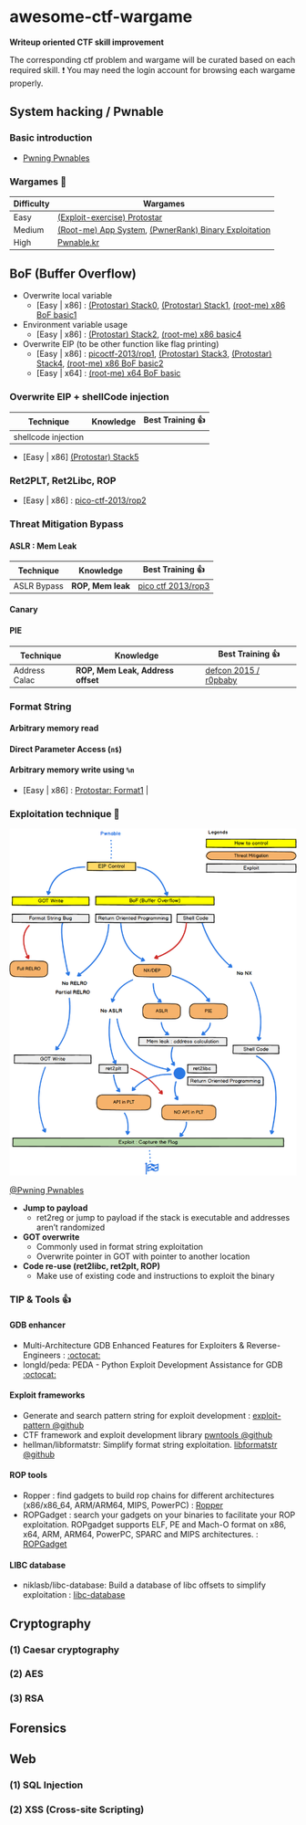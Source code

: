 # awesome-ctf-wargame

**Writeup oriented CTF skill improvement**

The corresponding ctf problem and wargame will be curated based on each required skill. 
:exclamation:  You may need the login account for browsing each wargame properly.

## System hacking / Pwnable

### Basic introduction

- [Pwning Pwnables](https://dc416.com/wp-content/uploads/2016/07/Session-2-Harold-Rodriguez-Pwning-pwnables.pdf)

###  Wargames :pencil: 

| Difficulty | Wargames | 
|------------|----------|
| Easy | [(Exploit-exercise) Protostar](https://exploit-exercises.com/protostar/) |
| Medium | [(Root-me) App System](https://www.root-me.org/en/Challenges/App-System/), [(PwnerRank) Binary Exploitation](https://www.pwnerrank.com/categories/binary-exploitation/) |
| High | [Pwnable.kr](http://pwnable.kr/) |

## BoF (Buffer Overflow)

- Overwrite local variable
    - [Easy | x86] : [(Protostar) Stack0](https://exploit-exercises.com/protostar/stack0/), [(Protostar) Stack1](https://exploit-exercises.com/protostar/stack1/), [(root-me) x86 BoF basic1](https://www.root-me.org/en/Challenges/App-System/ELF-x86-Stack-buffer-overflow-basic-1)
- Environment variable usage
    - [Easy | x86] : [(Protostar) Stack2](https://exploit-exercises.com/protostar/stack2/), [(root-me) x86 basic4](https://www.root-me.org/en/Challenges/App-System/ELF-x86-Stack-buffer-overflow-basic-4)
- Overwrite EIP (to be other function like flag printing)
    - [Easy | x86] : [picoctf-2013/rop1](https://github.com/ctfs/write-ups-2013/tree/master/pico-ctf-2013/rop-1),  [(Protostar) Stack3](https://exploit-exercises.com/protostar/stack3/), [(Protostar) Stack4](https://exploit-exercises.com/protostar/stack4/), [(root-me) x86 BoF basic2](https://www.root-me.org/en/Challenges/App-System/) 
    - [Easy | x64] : [(root-me) x64 BoF basic](https://www.root-me.org/en/Challenges/App-System/ELF-x64-Stack-buffer-overflow-basic)

### Overwrite EIP + shellCode injection

| Technique | Knowledge     |  Best Training :thumbsup: |
|-----------|---------------|-----------|
| shellcode injection |    |   |


- [Easy | x86] [(Protostar) Stack5](https://exploit-exercises.com/protostar/stack5/)

### Ret2PLT, Ret2Libc, ROP

- [Easy | x86] : [pico-ctf-2013/rop2](https://github.com/ctfs/write-ups-2013/tree/master/pico-ctf-2013/rop-2)


### Threat Mitigation Bypass

#### ASLR : **Mem Leak**

| Technique | Knowledge     |  Best Training :thumbsup: |
|-----------|---------------|-----------|
| ASLR Bypass | **ROP, Mem leak**  |  [pico ctf 2013/rop3](https://github.com/ctfs/write-ups-2013/tree/master/pico-ctf-2013/rop-3)         |

#### Canary

#### PIE

| Technique | Knowledge     |  Best Training :thumbsup: |
|-----------|---------------|-----------|
| Address Calac  | **ROP, Mem Leak, Address offset** | [defcon 2015 / r0pbaby](https://github.com/ctfs/write-ups-2015/tree/master/defcon-qualifier-ctf-2015/babys-first/r0pbaby) |


### Format String

#### Arbitrary memory read

#### Direct Parameter Access (`n$`)

#### Arbitrary memory write using `%n`

- [Easy | x86] : [Protostar: Format1](https://exploit-exercises.com/protostar/format1/) |


### Exploitation technique  :star2:

![img](https://raw.githubusercontent.com/2O2L2H/awesome-ctf-wargame/master/roadmap/pwnable/pwnable.png)

[@Pwning Pwnables](https://dc416.com/wp-content/uploads/2016/07/Session-2-Harold-Rodriguez-Pwning-pwnables.pdf)

- **Jump to payload**
    - ret2reg or jump to payload if the stack is executable and addresses aren’t randomized 
- **GOT overwrite**
    - Commonly used in format string exploitation
    - Overwrite pointer in GOT with pointer to another location
- **Code re-use (ret2libc, ret2plt, ROP)**
    - Make use of existing code and instructions to exploit the binary 

### TIP & Tools  :+1: 

#### GDB enhancer

- Multi-Architecture GDB Enhanced Features for Exploiters & Reverse-Engineers : [:octocat:](https://github.com/hugsy/gef)
- longld/peda: PEDA - Python Exploit Development Assistance for GDB [:octocat:](https://github.com/longld/peda)

#### Exploit frameworks

- Generate and search pattern string for exploit development : [exploit-pattern @github](https://github.com/Svenito/exploit-pattern)
- CTF framework and exploit development library [pwntools @github](https://github.com/Gallopsled/pwntools)
- hellman/libformatstr: Simplify format string exploitation. [libformatstr @github](https://github.com/hellman/libformatstr)

#### ROP tools

- Ropper : find gadgets to build rop chains for different architectures (x86/x86_64, ARM/ARM64, MIPS, PowerPC) : [Ropper](https://github.com/sashs/Ropper)
- ROPGadget : search your gadgets on your binaries to facilitate your ROP exploitation. ROPgadget supports ELF, PE and Mach-O format on x86, x64, ARM, ARM64, PowerPC, SPARC and MIPS architectures. : [ROPGadget](https://github.com/JonathanSalwan/ROPgadget)

#### LIBC database

- niklasb/libc-database: Build a database of libc offsets to simplify exploitation : [libc-database](https://github.com/niklasb/libc-database)



## Cryptography

### (1) Caesar cryptography

### (2) AES

### (3) RSA


## Forensics


## Web

### (1) SQL Injection

### (2) XSS (Cross-site Scripting)




